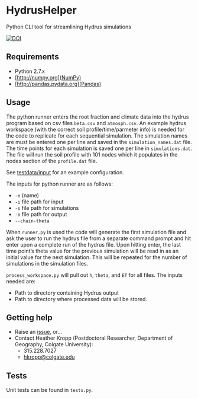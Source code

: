 # HydrusHelper
Python CLI tool for streamlining Hydrus simulations

[![DOI](https://zenodo.org/badge/5124/erickpeirson/HydrusHelper.svg)](https://zenodo.org/badge/latestdoi/5124/erickpeirson/HydrusHelper)


## Requirements

* Python 2.7.x
* [http://numpy.org](NumPy)
* [http://pandas.pydata.org](Pandas)

## Usage
The python runner enters the root fraction and climate data into the hydrus
program based on csv files ``beta.csv`` and ``atmosph.csv``. An example hydrus
workspace (with the correct soil profile/time/parmeter info) is needed for the
code to replicate for each sequential simulation. The simulation names are must
be entered one per line and saved in the ``simulation_names.dat`` file. The time
points for each simulation is saved one per line in ``simulations.dat``.
The file will run the soil profile with 101 nodes which it populates in the
nodes section of the ``profile.dat`` file.

See [testdata/input](testdata/input) for an example configuration.

The inputs for python runner are as follows:
* ``-n`` (name)
* ``-i`` file path for input
* ``-s`` file path for simulations
* ``-o`` file path for output
* ``--chain-theta``

When ``runner.py`` is used the code will generate the first simulation file and
ask the user to run the hydrus file from a separate command prompt and hit enter
upon a complete run of the hydrus file. Upon hitting enter, the last time
point’s theta value for the previous simulation will be read in as an initial
value for the next simulation. This will be repeated for the number of
simulations in the simulation files.

``process_workspace.py`` will pull out ``h``, ``theta``, and ``ET`` for all
files. The inputs needed are:

* Path to directory containing Hydrus output
* Path to directory where processed data will be stored.

## Getting help

* Raise an [issue](https://github.com/erickpeirson/HydrusHelper/issues), or...
* Contact Heather Kropp (Postdoctoral Researcher, Department of Geography, Colgate University):
  * 315.228.7027
  * hkropp@colgate.edu

## Tests

Unit tests can be found in ``tests.py``.
